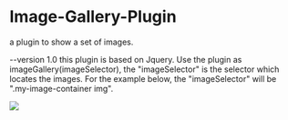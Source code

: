 # Image-Gallery-Plugin
a plugin to show a set of images.


--version 1.0
this plugin is based on Jquery. Use the plugin as imageGallery(imageSelector), the "imageSelector" is the selector which locates the images. For the example below, the "imageSelector" will be ".my-image-container img".
<div class="my-image-container">
  <img src="some-image-src" data-preview-img="some-image-thumbnail-src" data-display-img="some-image-large-size-src">
</div>
